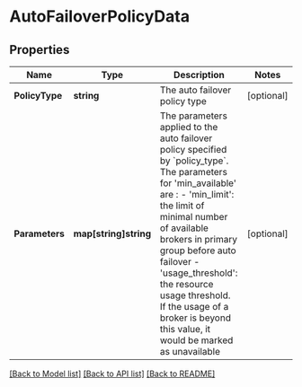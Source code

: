 # AutoFailoverPolicyData

## Properties

Name | Type | Description | Notes
------------ | ------------- | ------------- | -------------
**PolicyType** | **string** | The auto failover policy type | [optional] 
**Parameters** | **map[string]string** | The parameters applied to the auto failover policy specified by &#x60;policy_type&#x60;. The parameters for &#39;min_available&#39; are :   - &#39;min_limit&#39;: the limit of minimal number of available brokers in primary group before auto failover   - &#39;usage_threshold&#39;: the resource usage threshold. If the usage of a broker is beyond this value, it would be marked as unavailable  | [optional] 

[[Back to Model list]](../README.md#documentation-for-models) [[Back to API list]](../README.md#documentation-for-api-endpoints) [[Back to README]](../README.md)


